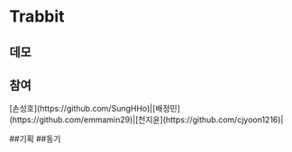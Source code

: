 <h1>Trabbit</h1>
<h2>데모</h2>
<h2>참여</h2>
[손성호](https://github.com/SungHHo)|[배정민](https://github.com/emmamin29)|[천지윤](https://github.com/cjyoon1216)|

##기획
##동기
